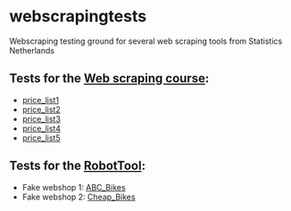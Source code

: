 # webscrapingtests
Webscraping testing ground for several web scraping tools from Statistics Netherlands

## Tests for the [Web scraping course](https://github.com/SNStatComp/CourseWebscraping):

- [price_list1](https://snstatcomp.github.io/webscrapingtests/course/prices1.html)
- [price_list2](https://snstatcomp.github.io/webscrapingtests/course/prices2.html)
- [price_list3](https://snstatcomp.github.io/webscrapingtests/course/prices3.html)
- [price_list4](https://snstatcomp.github.io/webscrapingtests/course/prices4.html)
- [price_list5](https://snstatcomp.github.io/webscrapingtests/course/prices5.html)


## Tests for the [RobotTool](https://github.com/SNStatComp/RobotTool):

- Fake webshop 1: [ABC_Bikes](https://snstatcomp.github.io/webscrapingtests/RobotTool/ABC_Bikes)
- Fake webshop 2: [Cheap_Bikes](https://snstatcomp.github.io/webscrapingtests/RobotTool/Cheap_Bikes)


